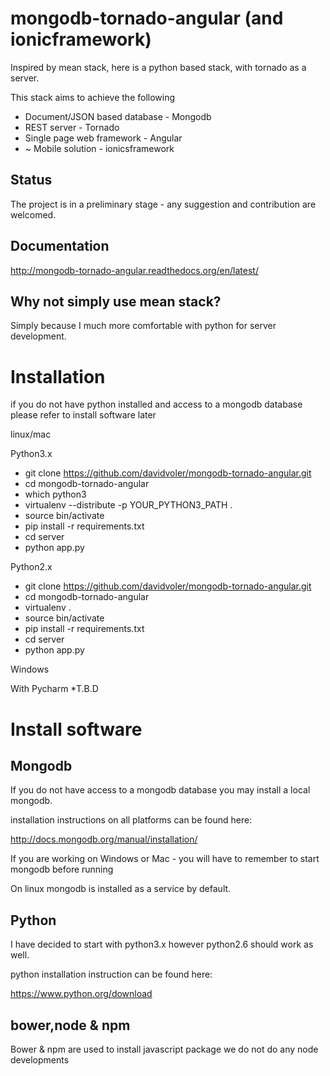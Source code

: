mongodb-tornado-angular (and ionicframework)
============================================
Inspired by mean stack, here is a python based stack, with tornado as a server.

This stack aims to achieve the following
* Document/JSON based database - Mongodb
* REST server - Tornado
* Single page web framework - Angular
* ~ Mobile solution - ionicsframework


Status
-------
The project is in a preliminary stage - any suggestion and contribution are welcomed.

Documentation
-------------
http://mongodb-tornado-angular.readthedocs.org/en/latest/

Why not simply use mean stack?
-----------------------------
Simply because I much more comfortable with python for server development.



Installation
============
if you do not have python installed and access to a mongodb database please refer to install software later

linux/mac

Python3.x
* git clone https://github.com/davidvoler/mongodb-tornado-angular.git
* cd mongodb-tornado-angular
* which python3
* virtualenv --distribute -p YOUR_PYTHON3_PATH .
* source bin/activate
* pip install -r requirements.txt
* cd server
* python app.py

Python2.x
* git clone https://github.com/davidvoler/mongodb-tornado-angular.git
* cd mongodb-tornado-angular
* virtualenv  .
* source bin/activate
* pip install -r requirements.txt
* cd server
* python app.py


Windows

With Pycharm
*T.B.D



Install software
================

Mongodb
-------
If you do not have access to a mongodb database you may install a local mongodb.

installation instructions on all platforms can be found here:

http://docs.mongodb.org/manual/installation/

If you are working on Windows or Mac - you will have to remember to start mongodb before running

On linux mongodb is installed as a service by default.


Python
------
I have decided to start with python3.x however python2.6 should work as well.

python installation instruction can be found here:

https://www.python.org/download




bower,node & npm
----------------
Bower & npm are used to install javascript package we do not do any node developments


